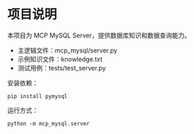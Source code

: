 # 项目说明

本项目为 MCP MySQL Server，提供数据库知识和数据查询能力。

- 主逻辑文件：mcp_mysql/server.py
- 示例知识文件：knowledge.txt
- 测试用例：tests/test_server.py

安装依赖：
```
pip install pymysql
```

运行方式：
```
python -m mcp_mysql.server
```